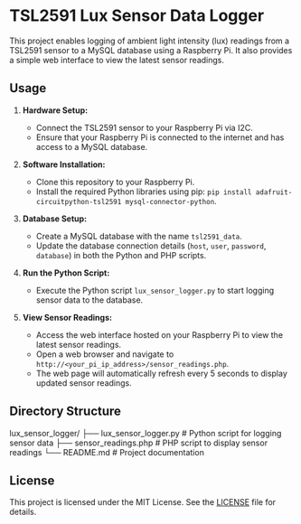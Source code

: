 # TSL2591 Lux Sensor Data Logger

This project enables logging of ambient light intensity (lux) readings from a TSL2591 sensor to a MySQL database using a Raspberry Pi. It also provides a simple web interface to view the latest sensor readings.

## Usage

1. **Hardware Setup:**
   - Connect the TSL2591 sensor to your Raspberry Pi via I2C.
   - Ensure that your Raspberry Pi is connected to the internet and has access to a MySQL database.

2. **Software Installation:**
   - Clone this repository to your Raspberry Pi.
   - Install the required Python libraries using pip: `pip install adafruit-circuitpython-tsl2591 mysql-connector-python`.

3. **Database Setup:**
   - Create a MySQL database with the name `tsl2591_data`.
   - Update the database connection details (`host`, `user`, `password`, `database`) in both the Python and PHP scripts.

4. **Run the Python Script:**
   - Execute the Python script `lux_sensor_logger.py` to start logging sensor data to the database.

5. **View Sensor Readings:**
   - Access the web interface hosted on your Raspberry Pi to view the latest sensor readings.
   - Open a web browser and navigate to `http://<your_pi_ip_address>/sensor_readings.php`.
   - The web page will automatically refresh every 5 seconds to display updated sensor readings.

## Directory Structure
lux_sensor_logger/
├── lux_sensor_logger.py # Python script for logging sensor data
├── sensor_readings.php # PHP script to display sensor readings
└── README.md # Project documentation


## License

This project is licensed under the MIT License. See the [LICENSE](LICENSE) file for details.
